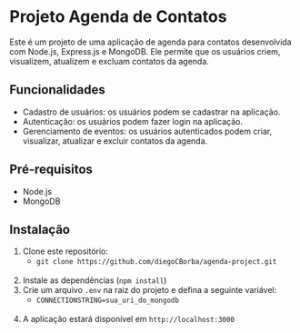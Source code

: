 # Projeto Agenda de Contatos

<div>
  <p>Este é um projeto de uma aplicação de agenda para contatos desenvolvida com Node.js, Express.js e MongoDB. Ele permite que os usuários criem, visualizem, atualizem e excluam contatos da agenda.</p>
  <h2>Funcionalidades</h2>
  <ul>
    <li>Cadastro de usuários: os usuários podem se cadastrar na aplicação.</li>
    <li>Autenticação: os usuários podem fazer login na aplicação.</li>
   <li>Gerenciamento de eventos: os usuários autenticados podem criar, visualizar, atualizar e excluir contatos da agenda.</li>
  </ul>
  <h2>Pré-requisitos</h2>
  <ul>
    <li>Node.js</li>
    <li>MongoDB</li>
  </ul>
  <h2>Instalação</h2>
 <ol>
   <li>Clone este repositório:
     <ul>
      <li><code>git clone https://github.com/diegoCBorba/agenda-project.git</code></li>
     </ul>
   </li><br>
   <li>Instale as dependências (<code>npm install</code>)</li>
   <li>Crie um arquivo <code>.env</code> na raiz do projeto e defina a seguinte variável:
     <ul>
      <li><code>CONNECTIONSTRING=sua_uri_do_mongodb</code></li>
     </ul>
   </li><br>
   <li>A aplicação estará disponível em <code>http://localhost:3000</code></li>
 </ol>
</div>


